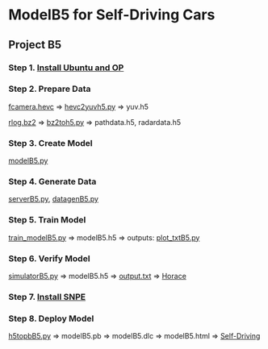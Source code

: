 # ModelB5 for Self-Driving Cars

## Project B5
### Step 1. [Install Ubuntu and OP](https://docs.google.com/document/d/1tH6coTWyIQ3QZUrmNFav6xfYn9PV-mGk2FiN3yYW_IY/edit?usp=sharing)
### Step 2. Prepare Data 
[fcamera.hevc](https://drive.google.com/file/d/1GOOD4IhagzsaB_HsC6cvavKj1lLcD0nb/view?usp=sharing) => 
[hevc2yuvh5.py](https://github.com/JinnAIGroup/B5/blob/main/hevc2yuvh5.py) => yuv.h5

[rlog.bz2](https://drive.google.com/file/d/1GOOD4IhagzsaB_HsC6cvavKj1lLcD0nb/view?usp=sharing) => 
[bz2toh5.py](https://github.com/JinnAIGroup/YPNetA/blob/main/bz2toh5.py) => pathdata.h5, radardata.h5
### Step 3. Create Model 
[modelB5.py](https://github.com/JinnAIGroup/B5/blob/main/modelB5.py)
### Step 4. Generate Data
[serverB5.py](https://github.com/JinnAIGroup/B5/blob/main/serverB5.py), 
[datagenB5.py](https://github.com/JinnAIGroup/B5/blob/main/datagenB5.py)
### Step 5. Train Model
[train_modelB5.py](https://github.com/JinnAIGroup/B5/blob/main/train_modelB5.py) => modelB5.h5 => outputs:
[plot_txtB5.py](https://github.com/JinnAIGroup/B5/blob/main/plot_txtB5.py) 
### Step 6. Verify Model
[simulatorB5.py](https://github.com/JinnAIGroup/B5/blob/main/simulatorB5.py) => modelB5.h5 => 
[output.txt](https://github.com/JinnAIGroup/B5/blob/main/output.txt) => 
[Horace](https://drive.google.com/file/d/15RyzVCR_greK_NXDm_AcLsLmEsqg-e9d/view?usp=sharing)
### Step 7. [Install SNPE](https://docs.google.com/document/d/1x1OMnGbGKDapQEBx4xNi2VEwYRL0_XFLZZZDvE8Vefo/edit)
### Step 8. Deploy Model
[h5topbB5.py](https://github.com/JinnAIGroup/B5/blob/main/h5topbB5.py) => modelB5.pb => modelB5.dlc => modelB5.html =>
[Self-Driving](https://drive.google.com/file/d/10Rp19QgbRTYRh1dflaPtOj72Tc1aB7pv/view?usp=sharing)

